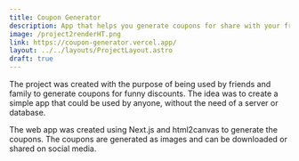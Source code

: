 ```yaml
---
title: Coupon Generator
description: App that helps you generate coupons for share with your friends and get some funny discounts.
image: /project2renderHT.png
link: https://coupon-generator.vercel.app/
layout: ../../layouts/ProjectLayout.astro
draft: true
---
```


The project was created with the purpose of being used by friends and family to generate coupons for
funny discounts. The idea was to create a simple app that could be used by anyone, without the need
of a server or database.

The web app was created using Next.js and html2canvas to generate the coupons. The coupons are
generated as images and can be downloaded or shared on social media.